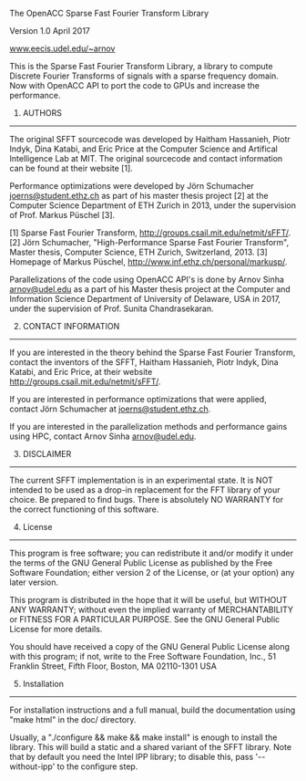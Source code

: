 The OpenACC Sparse Fast Fourier Transform Library 


Version 1.0
April 2017

www.eecis.udel.edu/~arnov

This is the Sparse Fast Fourier Transform Library, a library to compute
Discrete Fourier Transforms of signals with a sparse frequency domain. Now 
with OpenACC API to port the code to GPUs and increase the performance.


1. AUTHORS
----------

  The original SFFT sourcecode was developed by Haitham Hassanieh, Piotr Indyk,
Dina Katabi, and Eric Price at the Computer Science and Artifical Intelligence
Lab at MIT. The original sourcecode and contact information can be found at
their website [1].

  Performance optimizations were developed by Jörn Schumacher
<joerns@student.ethz.ch> as part of his master thesis project [2] at the
Computer Science Department of ETH Zurich in 2013, under the supervision of
Prof. Markus Püschel [3].

[1] Sparse Fast Fourier Transform, http://groups.csail.mit.edu/netmit/sFFT/.
[2] Jörn Schumacher, "High-Performance Sparse Fast Fourier Transform", 
    Master thesis, Computer Science, ETH Zurich, Switzerland, 2013.
[3] Homepage of Markus Püschel, http://www.inf.ethz.ch/personal/markusp/.

  Parallelizations of the code using OpenACC API's is done by Arnov Sinha
 <arnov@udel.edu> as a part of his Master thesis project at the Computer 
 and Information Science Department of University of Delaware, USA in 
 2017, under the supervision of Prof. Sunita Chandrasekaran.


2. CONTACT INFORMATION
----------------------

  If you are interested in the theory behind the Sparse Fast Fourier Transform,
contact the inventors of the SFFT, Haitham Hassanieh, Piotr Indyk, Dina Katabi,
and Eric Price, at their website http://groups.csail.mit.edu/netmit/sFFT/.

  If you are interested in performance optimizations that were applied, contact
Jörn Schumacher at <joerns@student.ethz.ch>.
  
  If you are interested in the parallelization methods and performance gains 
  using HPC, contact Arnov Sinha <arnov@udel.edu>.

3. DISCLAIMER
-------------

  The current SFFT implementation is in an experimental state. It is NOT
intended to be used as a drop-in replacement for the FFT library of your choice.
Be prepared to find bugs. There is absolutely NO WARRANTY for the correct
functioning of this software.


4. License
----------

  This program is free software; you can redistribute it and/or modify it under
the terms of the GNU General Public License as published by the Free Software
Foundation; either version 2 of the License, or (at your option) any later
version.

  This program is distributed in the hope that it will be useful, but WITHOUT
ANY WARRANTY; without even the implied warranty of MERCHANTABILITY or FITNESS
FOR A PARTICULAR PURPOSE.  See the GNU General Public License for more details.

  You should have received a copy of the GNU General Public License along with
this program; if not, write to the Free Software Foundation, Inc., 51 Franklin
Street, Fifth Floor, Boston, MA  02110-1301  USA


5. Installation
---------------

  For installation instructions and a full manual, build the documentation using
"make html" in the doc/ directory.

  Usually, a "./configure && make && make install" is enough to install the
library. This will build  a static and a shared variant of the SFFT library.
Note that by default you need the Intel IPP library; to disable this, pass
'--without-ipp' to the configure step.
